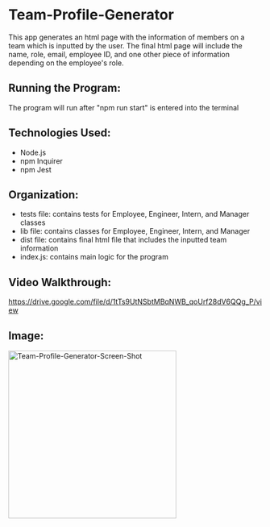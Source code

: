 # Team-Profile-Generator

This app generates an html page with the information of members on a team which is inputted by the user. The final html page will include the name, role, email, employee ID, and one other piece of information depending on the employee's role. 


## Running the Program:
The program will run after "npm run start" is entered into the terminal


## Technologies Used:
- Node.js
- npm Inquirer
- npm Jest

## Organization:
- tests file: contains tests for Employee, Engineer, Intern, and Manager classes
- lib file: contains classes for Employee, Engineer, Intern, and Manager
- dist file: contains final html file that includes the inputted team information
- index.js: contains main logic for the program


## Video Walkthrough:
https://drive.google.com/file/d/1tTs9UtNSbtMBqNWB_qoUrf28dV6QQg_P/view

## Image:

<img width="333" alt="Team-Profile-Generator-Screen-Shot" src="https://user-images.githubusercontent.com/109541412/222524479-70598648-ad01-4acc-87b5-f71fea1fa0ee.png">
